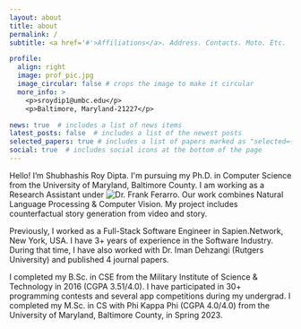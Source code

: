 ```yaml
---
layout: about
title: about
permalink: /
subtitle: <a href='#'>Affiliations</a>. Address. Contacts. Moto. Etc.

profile:
  align: right
  image: prof_pic.jpg
  image_circular: false # crops the image to make it circular
  more_info: >
    <p>sroydip1@umbc.edu</p>
    <p>Baltimore, Maryland-21227</p>

news: true  # includes a list of news items
latest_posts: false  # includes a list of the newest posts
selected_papers: true # includes a list of papers marked as "selected={true}"
social: true  # includes social icons at the bottom of the page
---
```


Hello! I’m Shubhashis Roy Dipta. I'm pursuing my Ph.D. in Computer Science from the University of Maryland, Baltimore County. I am working as a Research Assistant under ![Dr. Frank Ferarro](https://www.csee.umbc.edu/people/faculty/frank-ferraro/). Our work combines Natural Language Processing & Computer Vision. My project includes counterfactual story generation from video and story.

Previously, I worked as a Full-Stack Software Engineer in Sapien.Network, New York, USA. I have 3+ years of experience in the Software Industry. During that time, I have also worked with Dr. Iman Dehzangi (Rutgers University) and published 4 journal papers.

I completed my B.Sc. in CSE from the Military Institute of Science & Technology in 2016 (CGPA 3.51/4.0). I have participated in 30+ programming contests and several app competitions during my undergrad. I completed my M.Sc. in CS with Phi Kappa Phi (CGPA 4.0/4.0) from the University of Maryland, Baltimore County, in Spring 2023.